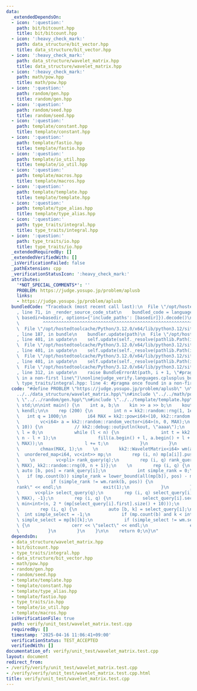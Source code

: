 ```yaml
---
data:
  _extendedDependsOn:
  - icon: ':question:'
    path: bit/bitcount.hpp
    title: bit/bitcount.hpp
  - icon: ':heavy_check_mark:'
    path: data_structure/bit_vector.hpp
    title: data_structure/bit_vector.hpp
  - icon: ':heavy_check_mark:'
    path: data_structure/wavelet_matrix.hpp
    title: data_structure/wavelet_matrix.hpp
  - icon: ':heavy_check_mark:'
    path: math/pow.hpp
    title: math/pow.hpp
  - icon: ':question:'
    path: random/gen.hpp
    title: random/gen.hpp
  - icon: ':question:'
    path: random/seed.hpp
    title: random/seed.hpp
  - icon: ':question:'
    path: template/constant.hpp
    title: template/constant.hpp
  - icon: ':question:'
    path: template/fastio.hpp
    title: template/fastio.hpp
  - icon: ':question:'
    path: template/io_util.hpp
    title: template/io_util.hpp
  - icon: ':question:'
    path: template/macros.hpp
    title: template/macros.hpp
  - icon: ':question:'
    path: template/template.hpp
    title: template/template.hpp
  - icon: ':question:'
    path: template/type_alias.hpp
    title: template/type_alias.hpp
  - icon: ':question:'
    path: type_traits/integral.hpp
    title: type_traits/integral.hpp
  - icon: ':question:'
    path: type_traits/io.hpp
    title: type_traits/io.hpp
  _extendedRequiredBy: []
  _extendedVerifiedWith: []
  _isVerificationFailed: false
  _pathExtension: cpp
  _verificationStatusIcon: ':heavy_check_mark:'
  attributes:
    '*NOT_SPECIAL_COMMENTS*': ''
    PROBLEM: https://judge.yosupo.jp/problem/aplusb
    links:
    - https://judge.yosupo.jp/problem/aplusb
  bundledCode: "Traceback (most recent call last):\n  File \"/opt/hostedtoolcache/Python/3.12.0/x64/lib/python3.12/site-packages/onlinejudge_verify/documentation/build.py\"\
    , line 71, in _render_source_code_stat\n    bundled_code = language.bundle(stat.path,\
    \ basedir=basedir, options={'include_paths': [basedir]}).decode()\n          \
    \         ^^^^^^^^^^^^^^^^^^^^^^^^^^^^^^^^^^^^^^^^^^^^^^^^^^^^^^^^^^^^^^^^^^^^^^^^^^^^^^^^^\n\
    \  File \"/opt/hostedtoolcache/Python/3.12.0/x64/lib/python3.12/site-packages/onlinejudge_verify/languages/cplusplus.py\"\
    , line 187, in bundle\n    bundler.update(path)\n  File \"/opt/hostedtoolcache/Python/3.12.0/x64/lib/python3.12/site-packages/onlinejudge_verify/languages/cplusplus_bundle.py\"\
    , line 401, in update\n    self.update(self._resolve(pathlib.Path(included), included_from=path))\n\
    \  File \"/opt/hostedtoolcache/Python/3.12.0/x64/lib/python3.12/site-packages/onlinejudge_verify/languages/cplusplus_bundle.py\"\
    , line 401, in update\n    self.update(self._resolve(pathlib.Path(included), included_from=path))\n\
    \  File \"/opt/hostedtoolcache/Python/3.12.0/x64/lib/python3.12/site-packages/onlinejudge_verify/languages/cplusplus_bundle.py\"\
    , line 401, in update\n    self.update(self._resolve(pathlib.Path(included), included_from=path))\n\
    \  File \"/opt/hostedtoolcache/Python/3.12.0/x64/lib/python3.12/site-packages/onlinejudge_verify/languages/cplusplus_bundle.py\"\
    , line 312, in update\n    raise BundleErrorAt(path, i + 1, \"#pragma once found\
    \ in a non-first line\")\nonlinejudge_verify.languages.cplusplus_bundle.BundleErrorAt:\
    \ type_traits/integral.hpp: line 4: #pragma once found in a non-first line\n"
  code: "#define PROBLEM \"https://judge.yosupo.jp/problem/aplusb\" \n\n#include \"\
    ../../data_structure/wavelet_matrix.hpp\"\n#include \"../../math/pow.hpp\"\n#include\
    \ \"../../random/gen.hpp\"\n#include \"../../template/template.hpp\"\nusing namespace\
    \ std;\n\nint main() {\n    int a, b;\n    kin >> a >> b;\n    kout << a + b <<\
    \ kendl;\n\n    rep (200) {\n        int n = kk2::random::rng(1, 1e4);\n     \
    \   int q = 1000;\n        i64 MAX = kk2::pow<i64>(10, kk2::random::rng(1, 19));\n\
    \        vc<i64> a = kk2::random::random_vector<i64>(n, 0, MAX);\n        if (!kk2::random::rng(0,\
    \ 10)) {\n            // kk2::debug::outputln(kout, \"aaaa\");\n            int\
    \ l = 0;\n            while (l < n) {\n                int t = kk2::random::rng(1,\
    \ n - l + 1);\n                fill(a.begin() + l, a.begin() + l + t, kk2::random::rng(0,\
    \ MAX));\n                l += t;\n            }\n        }\n        MAX = *max_element(all(a));\n\
    \        chmax(MAX, 1);\n    \n        kk2::WaveletMatrix<i64> wm(a);\n      \
    \  unordered_map<i64, vc<int>> mp;\n        rep (i, n) mp[a[i]].push_back(i);\n\
    \    \n        vc<pli> rank_query(q);\n        rep (i, q) rank_query[i] = {kk2::random::rng(0,\
    \ MAX), kk2::random::rng(0, n + 1)};\n    \n        rep (i, q) {\n           \
    \ auto [b, pos] = rank_query[i];\n            int simple_rank = 0;\n         \
    \   if (mp.count(b)) simple_rank = lower_bound(all(mp[b]), pos) - mp[b].begin();\n\
    \            if (simple_rank != wm.rank(b, pos)) {\n                cerr << \"\
    rank\" << endl;\n                exit(1);\n            }\n        }\n    \n  \
    \      vc<pli> select_query(q);\n        rep (i, q) select_query[i] = {kk2::random::rng(0,\
    \ MAX), -1};\n        rep (i, q) {\n            select_query[i].second = kk2::random::rng(0,\
    \ min<int>(n, 2 * (mp[select_query[i].first].size() + 10)));\n        }\n    \n\
    \        rep (i, q) {\n            auto [b, k] = select_query[i];\n          \
    \  int simple_select = -1;\n            if (mp.count(b) and k < int(mp[b].size()))\
    \ simple_select = mp[b][k];\n            if (simple_select != wm.select(b, k))\
    \ {\n                cerr << \"select\" << endl;\n                exit(1);\n \
    \           }\n        }\n    }\n\n    return 0;\n}\n"
  dependsOn:
  - data_structure/wavelet_matrix.hpp
  - bit/bitcount.hpp
  - type_traits/integral.hpp
  - data_structure/bit_vector.hpp
  - math/pow.hpp
  - random/gen.hpp
  - random/seed.hpp
  - template/template.hpp
  - template/constant.hpp
  - template/type_alias.hpp
  - template/fastio.hpp
  - type_traits/io.hpp
  - template/io_util.hpp
  - template/macros.hpp
  isVerificationFile: true
  path: verify/unit_test/wavelet_matrix.test.cpp
  requiredBy: []
  timestamp: '2025-04-16 11:06:41+09:00'
  verificationStatus: TEST_ACCEPTED
  verifiedWith: []
documentation_of: verify/unit_test/wavelet_matrix.test.cpp
layout: document
redirect_from:
- /verify/verify/unit_test/wavelet_matrix.test.cpp
- /verify/verify/unit_test/wavelet_matrix.test.cpp.html
title: verify/unit_test/wavelet_matrix.test.cpp
---
```

